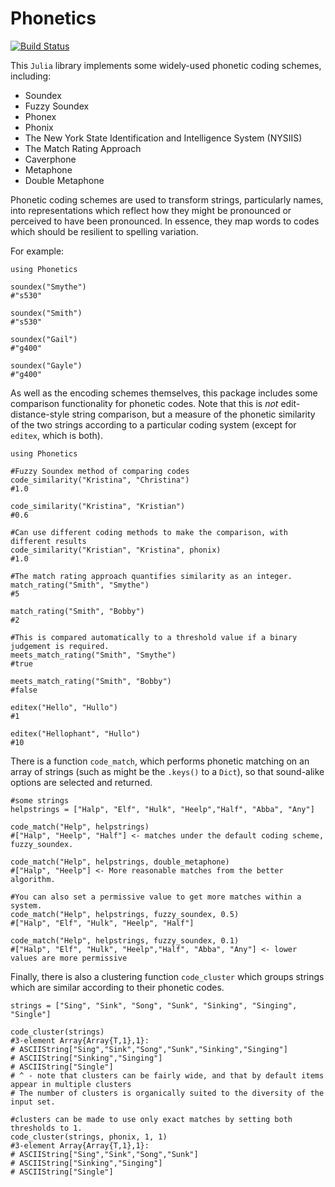 # Phonetics

[![Build Status](https://travis-ci.org/Betawolf/Phonetics.jl.svg?branch=master)](https://travis-ci.org/Betawolf/Phonetics.jl)

This `Julia` library implements some widely-used phonetic coding schemes, including:

+ Soundex
+ Fuzzy Soundex
+ Phonex
+ Phonix
+ The New York State Identification and Intelligence System (NYSIIS)
+ The Match Rating Approach
+ Caverphone
+ Metaphone
+ Double Metaphone


Phonetic coding schemes are used to transform strings, particularly names, into 
representations which reflect how they might be pronounced or perceived to have
been pronounced. In essence, they map words to codes which should be resilient
to spelling variation.

For example:

```{julia}
using Phonetics

soundex("Smythe")
#"s530"

soundex("Smith")
#"s530"

soundex("Gail")
#"g400"

soundex("Gayle")
#"g400"
```

As well as the encoding schemes themselves, this package includes some comparison
functionality for phonetic codes. Note that this is _not_ edit-distance-style string comparison, 
but a measure of the phonetic similarity of the two strings according to a particular
coding system (except for `editex`, which is both). 

```{julia}
using Phonetics

#Fuzzy Soundex method of comparing codes
code_similarity("Kristina", "Christina")
#1.0

code_similarity("Kristina", "Kristian")
#0.6

#Can use different coding methods to make the comparison, with different results
code_similarity("Kristian", "Kristina", phonix)
#1.0

#The match rating approach quantifies similarity as an integer.
match_rating("Smith", "Smythe")
#5

match_rating("Smith", "Bobby")
#2

#This is compared automatically to a threshold value if a binary judgement is required.
meets_match_rating("Smith", "Smythe")
#true

meets_match_rating("Smith", "Bobby")
#false

editex("Hello", "Hullo")
#1

editex("Hellophant", "Hullo")
#10
```

There is a function `code_match`, which performs phonetic matching on an array 
of strings (such as might be the `.keys()` to a `Dict`), so that sound-alike options are
selected and returned.  

```{julia}
#some strings
helpstrings = ["Halp", "Elf", "Hulk", "Heelp","Half", "Abba", "Any"]

code_match("Help", helpstrings)
#["Halp", "Heelp", "Half"] <- matches under the default coding scheme, fuzzy_soundex.

code_match("Help", helpstrings, double_metaphone)
#["Halp", "Heelp"] <- More reasonable matches from the better algorithm.

#You can also set a permissive value to get more matches within a system.
code_match("Help", helpstrings, fuzzy_soundex, 0.5)
#["Halp", "Elf", "Hulk", "Heelp", "Half"]

code_match("Help", helpstrings, fuzzy_soundex, 0.1)
#["Halp", "Elf", "Hulk", "Heelp","Half", "Abba", "Any"] <- lower values are more permissive 
```

Finally, there is also a clustering function `code_cluster` which groups strings which are similar
according to their phonetic codes. 

```{julia}
strings = ["Sing", "Sink", "Song", "Sunk", "Sinking", "Singing", "Single"]

code_cluster(strings)
#3-element Array{Array{T,1},1}:
# ASCIIString["Sing","Sink","Song","Sunk","Sinking","Singing"]
# ASCIIString["Sinking","Singing"]                            
# ASCIIString["Single"]                                       
# ^ - note that clusters can be fairly wide, and that by default items appear in multiple clusters
# The number of clusters is organically suited to the diversity of the input set.

#clusters can be made to use only exact matches by setting both thresholds to 1.
code_cluster(strings, phonix, 1, 1)
#3-element Array{Array{T,1},1}:
# ASCIIString["Sing","Sink","Song","Sunk"]
# ASCIIString["Sinking","Singing"]        
# ASCIIString["Single"]
```
